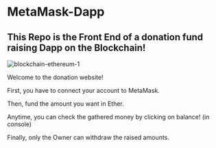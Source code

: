 # MetaMask-Dapp
## This Repo is the Front End of a donation fund raising Dapp on the Blockchain!
![blockchain-ethereum-1](https://user-images.githubusercontent.com/76178686/180966424-6f53f68f-0ba0-455b-abd6-cc219aa581c8.jpg)

Welcome to the donation website!

First, you have to connect your account to MetaMask.

Then, fund the amount you want in Ether.

Anytime, you can check the gathered money by clicking on balance! (in console)

Finally, only the Owner can withdraw the raised amounts.
